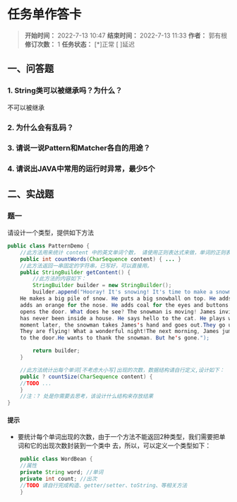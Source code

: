 # 任务单作答卡

[//]: # (哈哈我是注释，不会在浏览器中显示。
  Date: 2022-07-21 13:55:43
  LastEditors: gyg
  LastEditTime: 2022-07-21 14:18:55
  FilePath: \note\郭有根-第十一章作业.md
)
>**开始时间：** 2022-7-13 10:47 **结束时间：** 2022-7-13 11:33
**作者：** 郭有根 **修订次数：** 1 **任务状态：** [*]正常 [ ]延迟

## 一、问答题

### 1. String类可以被继承吗？为什么？

不可以被继承

### 2. 为什么会有乱码？

### 3. 请说一说Pattern和Matcher各自的用途？

### 4. 请说出JAVA中常用的运行时异常，最少5个

## 二、实战题

### 题一

请设计一个类型，提供如下方法

```java
public class PatternDemo {
    //此方法用来统计 content 中的英文单词个数， 请使用正则表达式来做，单词的正则表达式请自行编写，
    public int countWords(CharSequence content) { ... }
    //此方法返回一串固定的字符串，已写好，可以直接用。
    public StringBuilder getContent() {
        //此方法的内容如下：
        StringBuilder builder = new StringBuilder();
        builder.append("Hooray! It's snowing! It's time to make a snowman.James runs out.
    He makes a big pile of snow. He puts a big snowball on top. He adds a scarf and a hat. He
    adds an orange for the nose. He adds coal for the eyes and buttons.In the evening, James
    opens the door. What does he see? The snowman is moving! James invites him in. The snowman
    has never been inside a house. He says hello to the cat. He plays with paper towels.A
    moment later, the snowman takes James's hand and goes out.They go up, up, up into the air!
    They are flying! What a wonderful night!The next morning, James jumps out of bed. He runs
    to the door.He wants to thank the snowman. But he's gone.");

        return builder;
    }

    //此方法统计出每个单词[不考虑大小写]出现的次数，数据结构请自行定义,设计如下：
    public ? countSize(CharSequence content) {
    //TODO ...
    }
    //注：? 处是你需要去思考，该设计什么结构来存放结果
}
```

#### 提示

- 要统计每个单词出现的次数，由于一个方法不能返回2种类型，我们需要把单词和它的出现次数封装到一个类中
去，所以，可以定义一个类型如下：

```java
    public class WordBean {
    //属性
    private String word; //单词
    private int count; //出次
    //TODO 请自行完成构造、getter/setter、toString、等相关方法
    }
```
